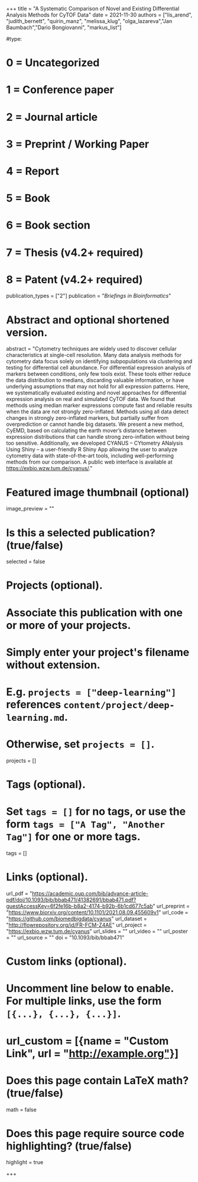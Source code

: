 +++
title = "A Systematic Comparison of Novel and Existing Differential Analysis Methods for CyTOF Data"
date = 2021-11-30
authors = ["lis_arend", "judith_bernett", "quirin_manz", "melissa_klug", "olga_lazareva","Jan Baumbach","Dario Bongiovanni", "markus_list"]

#type:
#    0 = Uncategorized
#    1 = Conference paper
#    2 = Journal article
#    3 = Preprint / Working Paper
#    4 = Report
#    5 = Book
#    6 = Book section
#    7 = Thesis (v4.2+ required)
#    8 = Patent (v4.2+ required)
publication_types = ["2"]
publication = "*Briefings in Bioinformatics*"

# Abstract and optional shortened version.
abstract = "Cytometry techniques are widely used to discover cellular characteristics at single-cell resolution. Many data analysis methods for cytometry data focus solely on identifying subpopulations via clustering and testing for differential cell abundance. For differential expression analysis of markers between conditions, only few tools exist. These tools either reduce the data distribution to medians, discarding valuable information, or have underlying assumptions that may not hold for all expression patterns. Here, we systematically evaluated existing and novel approaches for differential expression analysis on real and simulated CyTOF data. We found that methods using median marker expressions compute fast and reliable results when the data are not strongly zero-inflated. Methods using all data detect changes in strongly zero-inflated markers, but partially suffer from overprediction or cannot handle big datasets. We present a new method, CyEMD, based on calculating the earth mover’s distance between expression distributions that can handle strong zero-inflation without being too sensitive. Additionally, we developed CYANUS – CYtometry ANalysis Using Shiny – a user-friendly R Shiny App allowing the user to analyze cytometry data with state-of-the-art tools, including well-performing methods from our comparison. A public web interface is available at https://exbio.wzw.tum.de/cyanus/."

# Featured image thumbnail (optional)
image_preview = ""

# Is this a selected publication? (true/false)
selected = false

# Projects (optional).
#   Associate this publication with one or more of your projects.
#   Simply enter your project's filename without extension.
#   E.g. `projects = ["deep-learning"]` references `content/project/deep-learning.md`.
#   Otherwise, set `projects = []`.
projects = []

# Tags (optional).
#   Set `tags = []` for no tags, or use the form `tags = ["A Tag", "Another Tag"]` for one or more tags.
tags = []

# Links (optional).
url_pdf = "https://academic.oup.com/bib/advance-article-pdf/doi/10.1093/bib/bbab471/41382691/bbab471.pdf?guestAccessKey=6f2fe16b-b8a2-4174-b92b-6b1cd677c5ab"
url_preprint = "https://www.biorxiv.org/content/10.1101/2021.08.09.455609v1"
url_code = "https://github.com/biomedbigdata/cyanus"
url_dataset = "http://flowrepository.org/id/FR-FCM-Z4AE"
url_project = "https://exbio.wzw.tum.de/cyanus"
url_slides = ""
url_video = ""
url_poster = ""
url_source = ""
doi = "10.1093/bib/bbab471"

# Custom links (optional).
#   Uncomment line below to enable. For multiple links, use the form `[{...}, {...}, {...}]`.
# url_custom = [{name = "Custom Link", url = "http://example.org"}]

# Does this page contain LaTeX math? (true/false)
math = false

# Does this page require source code highlighting? (true/false)
highlight = true

+++
